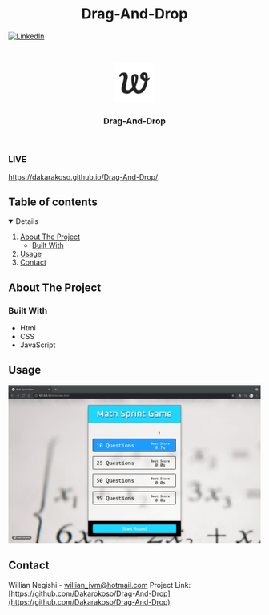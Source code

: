  <h1 align="center">Drag-And-Drop</h1>

[![LinkedIn][linkedin-shield]][linkedin-url]

<!-- PROJECT LOGO -->
<br />
<p align="center">
    <img src="./images/apple-touch-icon.png" alt="Logo" width="80" height="80">
  </a>

  <h3 align="center">Drag-And-Drop</h3>
<br/>
</p>

### LIVE

https://dakarakoso.github.io/Drag-And-Drop/

<!-- TABLE OF CONTENTS -->

## Table of contents

<details open="open">
  <ol>
    <li>
      <a href="#about-the-project">About The Project</a>
      <ul>
        <li><a href="#built-with">Built With</a></li>
      </ul>
    </li>
    <li><a href="#usage">Usage</a></li>
    <li><a href="#contact">Contact</a></li>
  </ol>
</details>

<!-- ABOUT THE PROJECT -->

## About The Project

### Built With

- Html
- CSS
- JavaScript

## Usage

![Drag-And-Drop](https://github.com/Dakarakoso/Drag-And-Drop/blob/main/images/usage.gif)

<!-- CONTACT -->

## Contact

Willian Negishi - willian_jvm@hotmail.com
Project Link: [https://github.com/Dakarokoso/Drag-And-Drop](https://github.com/Dakarakoso/Drag-And-Drop)

<!-- MARKDOWN LINKS & IMAGES -->
<!-- https://www.markdownguide.org/basic-syntax/#reference-style-links -->

[linkedin-shield]: https://img.shields.io/badge/-LinkedIn-black.svg?style=for-the-badge&logo=linkedin&colorB=555
[linkedin-url]: https://www.linkedin.com/in/willian-negishi-2829a4172/
